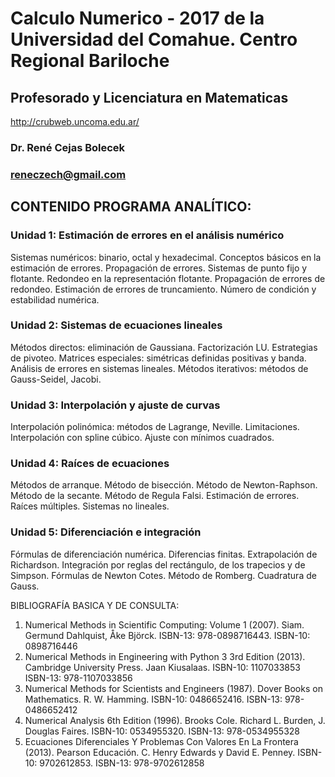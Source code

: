 # Calculo Numerico - 2017 de la Universidad del Comahue. Centro Regional Bariloche

## Profesorado y Licenciatura en Matematicas
http://crubweb.uncoma.edu.ar/

### Dr. René Cejas Bolecek
### reneczech@gmail.com


## CONTENIDO PROGRAMA ANALÍTICO:
### Unidad 1: Estimación de errores en el análisis numérico
Sistemas numéricos: binario, octal y hexadecimal. Conceptos básicos en la estimación
de errores. Propagación de errores. Sistemas de punto fijo y flotante. Redondeo en la
representación flotante. Propagación de errores de redondeo. Estimación de errores de
truncamiento. Número de condición y estabilidad numérica.

### Unidad 2: Sistemas de ecuaciones lineales
Métodos directos: eliminación de Gaussiana. Factorización LU. Estrategias de pivoteo.
Matrices especiales: simétricas definidas positivas y banda. Análisis de errores en
sistemas lineales. Métodos iterativos: métodos de Gauss-Seidel, Jacobi.

### Unidad 3: Interpolación y ajuste de curvas
Interpolación polinómica: métodos de Lagrange, Neville. Limitaciones. Interpolación
con spline cúbico. Ajuste con mínimos cuadrados.

### Unidad 4: Raíces de ecuaciones
Métodos de arranque. Método de bisección. Método de Newton-Raphson. Método de la
secante. Método de Regula Falsi. Estimación de errores. Raíces múltiples. Sistemas no
lineales.

### Unidad 5: Diferenciación e integración
Fórmulas de diferenciación numérica. Diferencias finitas. Extrapolación de Richardson.
Integración por reglas del rectángulo, de los trapecios y de Simpson. Fórmulas de
Newton Cotes. Método de Romberg. Cuadratura de Gauss.


BIBLIOGRAFÍA BASICA Y DE CONSULTA:
1) Numerical Methods in Scientific Computing: Volume 1 (2007). Siam. Germund
Dahlquist, Åke Björck. ISBN-13: 978-0898716443. ISBN-10: 0898716446
2) Numerical Methods in Engineering with Python 3 3rd Edition (2013). Cambridge
University Press. Jaan Kiusalaas. ISBN-10: 1107033853 ISBN-13: 978-1107033856
3) Numerical Methods for Scientists and Engineers (1987). Dover Books on
Mathematics. R. W. Hamming. ISBN-10: 0486652416. ISBN-13: 978-0486652412
4) Numerical Analysis 6th Edition (1996). Brooks Cole. Richard L. Burden, J. Douglas
Faires. ISBN-10: 0534955320. ISBN-13: 978-0534955328
5) Ecuaciones Diferenciales Y Problemas Con Valores En La Frontera (2013). Pearson
Educación. C. Henry Edwards y David E. Penney. ISBN-10: 9702612853. ISBN-13:
978-9702612858
